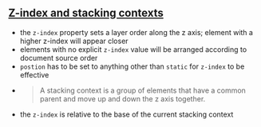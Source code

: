 ## [Z-index and stacking contexts](https://web.dev/learn/css/z-index/)

- the `z-index` property sets a layer order along the z axis; element with a higher z-index will appear closer
- elements with no explicit `z-index` value will be arranged according to document source order
- `postion` has to be set to anything other than `static` for `z-index` to be effective
- > A stacking context is a group of elements that have a common parent and move up and down the z axis together.
- the `z-index` is relative to the base of the current stacking context
